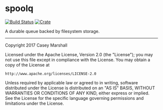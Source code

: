 # spoolq
[![Build Status](https://travis-ci.org/cmars/spoolq.svg?branch=master)](https://travis-ci.org/cmars/spoolq)
[![Crate](https://img.shields.io/crates/v/spoolq.svg)](https://crates.io/crates/spoolq)

A durable queue backed by filesystem storage.

---

Copyright 2017  Casey Marshall

Licensed under the Apache License, Version 2.0 (the "License");
you may not use this file except in compliance with the License.
You may obtain a copy of the License at

    http://www.apache.org/licenses/LICENSE-2.0

Unless required by applicable law or agreed to in writing, software
distributed under the License is distributed on an "AS IS" BASIS,
WITHOUT WARRANTIES OR CONDITIONS OF ANY KIND, either express or implied.
See the License for the specific language governing permissions and
limitations under the License.
